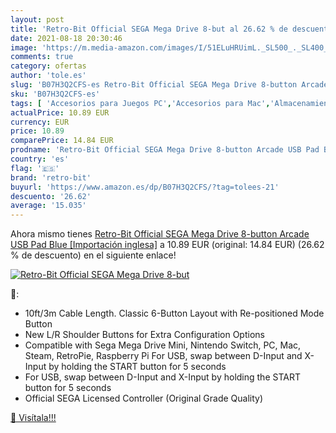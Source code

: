```yaml
---
layout: post
title: 'Retro-Bit Official SEGA Mega Drive 8-but al 26.62 % de descuento'
date: 2021-08-18 20:30:46
image: 'https://m.media-amazon.com/images/I/51ELuHRUimL._SL500_._SL400_.jpg'
comments: true
category: ofertas
author: 'tole.es'
slug: 'B07H3Q2CFS-es Retro-Bit Official SEGA Mega Drive 8-button Arcade USB Pad...'
sku: 'B07H3Q2CFS-es'
tags: [ 'Accesorios para Juegos PC','Accesorios para Mac','Almacenamiento de datos','Almacenamiento de datos externo','Informática','Juegos y Accesorios para Mac','Juegos y Accesorios para PC','Memorias USB','Videojuegos','retro-bit','sega', ]
actualPrice: 10.89 EUR
currency: EUR
price: 10.89
comparePrice: 14.84 EUR
prodname: 'Retro-Bit Official SEGA Mega Drive 8-button Arcade USB Pad Blue [Importación inglesa]'
country: 'es'
flag: '🇪🇸'
brand: 'retro-bit'
buyurl: 'https://www.amazon.es/dp/B07H3Q2CFS/?tag=tolees-21'
descuento: '26.62'
average: '15.035'
---
```


Ahora mismo tienes [Retro-Bit Official SEGA Mega Drive 8-button Arcade USB Pad Blue [Importación inglesa]](https://www.amazon.es/dp/B07H3Q2CFS/?tag=tolees-21) a 10.89 EUR (original: 14.84 EUR) (26.62 %  de descuento) en el siguiente enlace!

[![Retro-Bit Official SEGA Mega Drive 8-but](https://m.media-amazon.com/images/I/51ELuHRUimL._SL500_._SL400_.jpg)](https://www.amazon.es/dp/B07H3Q2CFS/?tag=tolees-21)

🔎:

- 10ft/3m Cable Length. Classic 6-Button Layout with Re-positioned Mode Button
- New L/R Shoulder Buttons for Extra Configuration Options
- Compatible with Sega Mega Drive Mini, Nintendo Switch, PC, Mac, Steam, RetroPie, Raspberry Pi For USB, swap between D-Input and X-Input by holding the START button for 5 seconds
- For USB, swap between D-Input and X-Input by holding the START button for 5 seconds
- Official SEGA Licensed Controller (Original Grade Quality)

[🛒 Visítala!!!](https://www.amazon.es/dp/B07H3Q2CFS/?tag=tolees-21)
